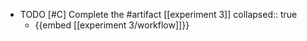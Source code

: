   - TODO [#C] Complete the #artifact [[experiment 3]]
    collapsed:: true
    - {{embed [[experiment 3/workflow]]}}


